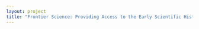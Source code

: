 ```yaml
--- 
layout: project 
title: "Frontier Science: Providing Access to the Early Scientific History of the American West in the Collections of the California Academy of Sciences" 
---
```



